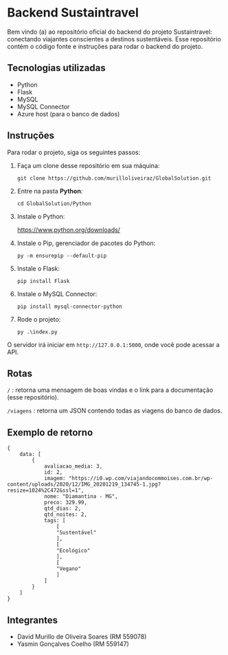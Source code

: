 # Backend Sustaintravel

Bem vindo (a) ao repositório oficial do backend do projeto Sustaintravel: conectando viajantes conscientes a destinos sustentáveis. Esse repositório contém o código fonte e instruções para rodar o backend do projeto.

## Tecnologias utilizadas

- Python
- Flask
- MySQL
- MySQL Connector
- Azure host (para o banco de dados)

## Instruções

Para rodar o projeto, siga os seguintes passos:

1. Faça um clone desse repositório em sua máquina:
    ```
    git clone https://github.com/murilloliveiraz/GlobalSolution.git
    ```
2. Entre na pasta **Python**:
    ```
    cd GlobalSolution/Python
    ```
3. Instale o Python:

    https://www.python.org/downloads/

4. Instale o Pip, gerenciador de pacotes do Python:
    ```
    py -m ensurepip --default-pip
    ```

5. Instale o Flask:
    ```
    pip install Flask
    ```

6. Instale o MySQL Connector:
    ```
    pip install mysql-connector-python
    ```

7. Rode o projeto:
    ```
    py .\index.py
    ```

O servidor irá iniciar em ```http://127.0.0.1:5000```, onde você pode acessar a API.

## Rotas

```/``` : retorna uma mensagem de boas vindas e o link para a documentação (esse repositório).

```/viagens``` : retorna um JSON contendo todas as viagens do banco de dados. 

## Exemplo de retorno

```
{
    data: [
        {
            avaliacao_media: 3,
            id: 2,
            imagem: "https://i0.wp.com/viajandocommoises.com.br/wp-content/uploads/2020/12/IMG_20201219_134745-1.jpg?resize=1024%2C472&ssl=1",
            nome: "Diamantina - MG",
            preco: 329.99,
            qtd_dias: 2,
            qtd_noites: 2,
            tags: [
                [
                "Sustentável"
                ],
                [
                "Ecológico"
                ],
                [
                "Vegano"
                ]
            ]
        }
    ]
}
```

## Integrantes

- David Murillo de Oliveira Soares (RM 559078)
- Yasmin Gonçalves Coelho (RM 559147)
